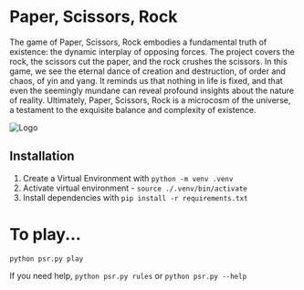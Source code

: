 
# Paper, Scissors, Rock

The game of Paper, Scissors, Rock embodies a fundamental truth of existence: the dynamic interplay of opposing forces. The project covers the rock, the scissors cut the paper, and the rock crushes the scissors. In this game, we see the eternal dance of creation and destruction, of order and chaos, of yin and yang. It reminds us that nothing in life is fixed, and that even the seemingly mundane can reveal profound insights about the nature of reality. Ultimately, Paper, Scissors, Rock is a microcosm of the universe, a testament to the exquisite balance and complexity of existence.

![Logo](https://hips.hearstapps.com/hmg-prod/images/people-playing-paper-rock-scissors-royalty-free-illustration-1583269312.jpg?crop=0.994xw:0.799xh;0.00160xw,0.195xh&resize=1920:*)


## Installation



1. Create a Virtual Environment with `python -m venv .venv`
1. Activate virtual environment - `source ./.venv/bin/activate`
2. Install dependencies with `pip install -r requirements.txt`
    


# To play...

`python psr.py play`

If you need help, `python psr.py rules` or `python psr.py --help`